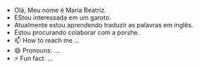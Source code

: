 - Olá, Meu nome é Maria Beatriz.
- EStou interessada em um garoto.
- Atualmente estou aprendendo traduzir as palavras em inglês.
- Estou procurando colaborar com a porshe.
- 📫 How to reach me ...
- 😄 Pronouns: ...
- ⚡ Fun fact: ...

<!---
0MariaBeatriz9/0MariaBeatriz9 is a ✨ special ✨ repository because its `README.md` (this file) appears on your GitHub profile.
You can click the Preview link to take a look at your changes.
--->

